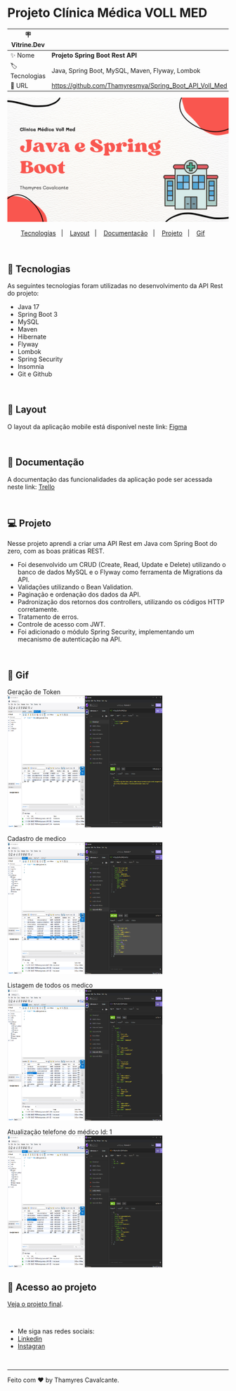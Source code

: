 # Projeto Clínica Médica VOLL MED

| :placard: Vitrine.Dev |     |
| -------------  | --- |
| :sparkles: Nome        | **Projeto Spring Boot Rest API**
| :label: Tecnologias | Java, Spring Boot, MySQL, Maven, Flyway, Lombok
| :rocket: URL         | https://github.com/Thamyresmya/Spring_Boot_API_Voll_Med

![](geral/Capa.png)


<p align="center">
  <a href="#-tecnologias">Tecnologias</a>&nbsp;&nbsp;&nbsp;|&nbsp;&nbsp;&nbsp;  
  <a href="#-Layout">Layout</a>&nbsp;&nbsp;&nbsp;|&nbsp;&nbsp;&nbsp; 
  <a href="#-Documentação">Documentação</a>&nbsp;&nbsp;&nbsp;|&nbsp;&nbsp;&nbsp; 
  <a href="#-projeto">Projeto</a>&nbsp;&nbsp;&nbsp;|&nbsp;&nbsp;&nbsp;  
  <a href="#-gif">Gif</a>&nbsp;&nbsp;&nbsp;&nbsp;&nbsp;&nbsp;
</p>

<br>


## 🚀 Tecnologias

As seguintes tecnologias foram utilizadas no desenvolvimento da API Rest do projeto:

- Java 17
- Spring Boot 3
- MySQL
- Maven
- Hibernate
- Flyway
- Lombok
- Spring Security
- Insomnia
- Git e Github

<br>

## 🎨 Layout

O layout da aplicação mobile está disponível neste link: <a href="https://www.figma.com/file/N4CgpJqsg7gjbKuDmra3EV/Voll.med">Figma</a>

<br>

## 📄 Documentação

A documentação das funcionalidades da aplicação pode ser acessada neste link: <a href="https://trello.com/b/O0lGCsKb/api-voll-med">Trello</a>

<br>

## 💻 Projeto

Nesse projeto aprendi a criar uma API Rest em Java com Spring Boot do zero, com as boas práticas REST.
- Foi desenvolvido um CRUD (Create, Read, Update e Delete) utilizando o banco de dados MySQL e o Flyway como ferramenta de Migrations da API.
- Validações utilizando o Bean Validation.
- Paginação e ordenação dos dados da API.
- Padronização dos retornos dos controllers, utilizando os códigos HTTP corretamente.
- Tratamento de erros.
- Controle de acesso com JWT.
- Foi adicionado o módulo Spring Security, implementando um mecanismo de autenticação na API.

<br>

## 📸 Gif
Geração de Token<br>
<img width="70%" height="300" src="geral/img/1geração_token.png"></img>

Cadastro de medico<br>
<img width="70%" height="300" src="geral/img/2Cadastro_medico.png"></img>

Listagem de todos os medico<br>
<img width="70%" height="300" src="geral/img/3Listagem_medico.png"></img>

Atualização telefone do médico Id: 1<br>
<img width="70%" height="300" src="geral/img/4Atualizacao.png"></img>

## 📁 Acesso ao projeto

[Veja o projeto final](https://github.com/Thamyresmya/Spring_Boot_API_Voll_Med).

<br>

- Me siga nas redes sociais:
- [Linkedin](https://www.linkedin.com/in/thamyrescavalcante/)
- [Instagran](https://www.instagram.com/thamyres__cavalcante/)

<br>

---

Feito com ♥ by Thamyres Cavalcante.



